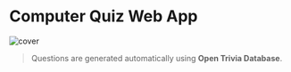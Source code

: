# Computer Quiz Web App

![cover](https://user-images.githubusercontent.com/97596106/175003936-9b1e2b41-0387-4820-aa5f-cbebd2ccb1bf.png)

> Questions are generated automatically using <b>Open Trivia Database</b>.
